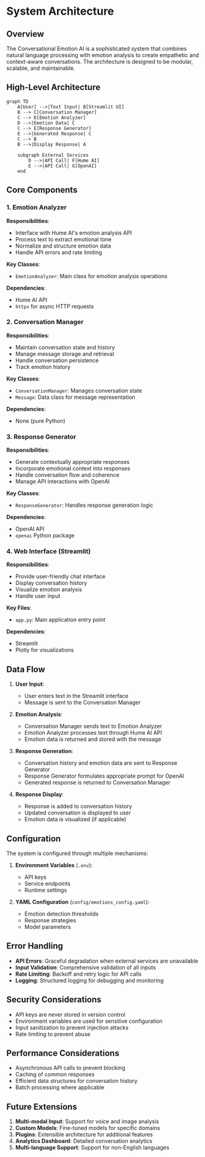 # System Architecture

## Overview

The Conversational Emotion AI is a sophisticated system that combines natural language processing with emotion analysis to create empathetic and context-aware conversations. The architecture is designed to be modular, scalable, and maintainable.

## High-Level Architecture

```mermaid
graph TD
    A[User] -->|Text Input| B[Streamlit UI]
    B --> C[Conversation Manager]
    C --> D[Emotion Analyzer]
    D -->|Emotion Data| C
    C --> E[Response Generator]
    E -->|Generated Response| C
    C --> B
    B -->|Display Response| A
    
    subgraph External Services
        D -->|API Call| F[Hume AI]
        E -->|API Call| G[OpenAI]
    end
```

## Core Components

### 1. Emotion Analyzer

**Responsibilities**:
- Interface with Hume AI's emotion analysis API
- Process text to extract emotional tone
- Normalize and structure emotion data
- Handle API errors and rate limiting

**Key Classes**:
- `EmotionAnalyzer`: Main class for emotion analysis operations

**Dependencies**:
- Hume AI API
- `httpx` for async HTTP requests

### 2. Conversation Manager

**Responsibilities**:
- Maintain conversation state and history
- Manage message storage and retrieval
- Handle conversation persistence
- Track emotion history

**Key Classes**:
- `ConversationManager`: Manages conversation state
- `Message`: Data class for message representation

**Dependencies**:
- None (pure Python)

### 3. Response Generator

**Responsibilities**:
- Generate contextually appropriate responses
- Incorporate emotional context into responses
- Handle conversation flow and coherence
- Manage API interactions with OpenAI

**Key Classes**:
- `ResponseGenerator`: Handles response generation logic

**Dependencies**:
- OpenAI API
- `openai` Python package

### 4. Web Interface (Streamlit)

**Responsibilities**:
- Provide user-friendly chat interface
- Display conversation history
- Visualize emotion analysis
- Handle user input

**Key Files**:
- `app.py`: Main application entry point

**Dependencies**:
- Streamlit
- Plotly for visualizations

## Data Flow

1. **User Input**:
   - User enters text in the Streamlit interface
   - Message is sent to the Conversation Manager

2. **Emotion Analysis**:
   - Conversation Manager sends text to Emotion Analyzer
   - Emotion Analyzer processes text through Hume AI API
   - Emotion data is returned and stored with the message

3. **Response Generation**:
   - Conversation history and emotion data are sent to Response Generator
   - Response Generator formulates appropriate prompt for OpenAI
   - Generated response is returned to Conversation Manager

4. **Response Display**:
   - Response is added to conversation history
   - Updated conversation is displayed to user
   - Emotion data is visualized (if applicable)

## Configuration

The system is configured through multiple mechanisms:

1. **Environment Variables** (`.env`):
   - API keys
   - Service endpoints
   - Runtime settings

2. **YAML Configuration** (`config/emotions_config.yaml`):
   - Emotion detection thresholds
   - Response strategies
   - Model parameters

## Error Handling

- **API Errors**: Graceful degradation when external services are unavailable
- **Input Validation**: Comprehensive validation of all inputs
- **Rate Limiting**: Backoff and retry logic for API calls
- **Logging**: Structured logging for debugging and monitoring

## Security Considerations

- API keys are never stored in version control
- Environment variables are used for sensitive configuration
- Input sanitization to prevent injection attacks
- Rate limiting to prevent abuse

## Performance Considerations

- Asynchronous API calls to prevent blocking
- Caching of common responses
- Efficient data structures for conversation history
- Batch processing where applicable

## Future Extensions

1. **Multi-modal Input**: Support for voice and image analysis
2. **Custom Models**: Fine-tuned models for specific domains
3. **Plugins**: Extensible architecture for additional features
4. **Analytics Dashboard**: Detailed conversation analytics
5. **Multi-language Support**: Support for non-English languages
